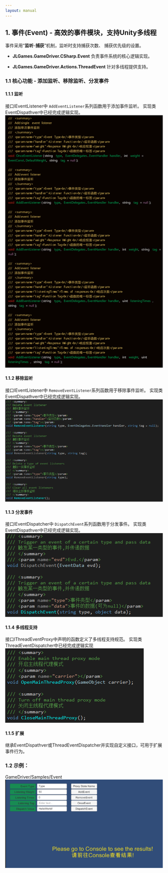 ```yaml
---
layout: manual
---
```

## 1. 事件(Event) - 高效的事件模块，支持Unity多线程

事件采用“**监听**-**捕获**”机制，监听时支持捕获次数、 捕获优先级的设置。

+ **JLGames.GameDriver.CSharp.Event** 负责事件系统的核心逻辑实现。

+ **JLGames.GameDriver.Actions.ThreadEvent** 针对多线程提供支持。

### 1.1 核心功能 - 添加监听、移除监听、分发事件

#### 1.1.1 监听
接口IEventListener中  `AddEventListener`系列函数用于添加事件监听。
实现类EventDispathver中已经完成逻辑实现。
![image](assets/img/event_2.png)

#### 1.1.2 移除监听
接口IEventListener中 `RemoveEventListener`系列函数用于移除事件监听。
实现类EventDispathver中已经完成逻辑实现。
![image](assets/img/event_3.png)

#### 1.1.3 分发事件
接口IEventDispatcher中 `DispatchEvent`系列函数用于分发事件。
实现类EventDispathver中已经完成逻辑实现。
![image](assets/img/event_4.png)

#### 1.1.4 多线程支持
接口IThreadEventProxy中声明的函数定义了多线程支持规范。
实现类ThreadEventDispatcher中已经完成逻辑实现
![image](assets/img/event_5.png)

#### 1.1.5 扩展
继承EventDispathver或ThreadEventDispatcher并实现自定义接口，可用于扩展事件行为。

### 1.2 示例：
GameDriver/Samples/Event
![image](assets/img/event_1.png)